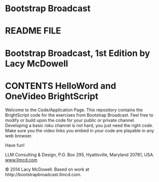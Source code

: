 Bootstrap Broadcast
=======

README FILE
=======
Bootstrap Broadcast, 1st Edition
by Lacy McDowell
=======
CONTENTS
HelloWord and OneVideo BrightScript
=======
Welcome to the Code/Application Page. This repository contains the BrightScript code for the exercises from Bootstrap Broadcast. Feel free to modify or build upon the code for your public or private channel. Developing a basic roku channel is not hard, you just need the right code.  Make sure you the video links you embed in your code are playable in any web browser.

Have fun!





LLM Consulting & Design, P.O. Box 295, Hyattsville, Maryland 20781, USA. www.llmcd.com

© 2014 Lacy McDowell.
Based on work at hhtp://bootstrapbroadcast.llmcd.com.


